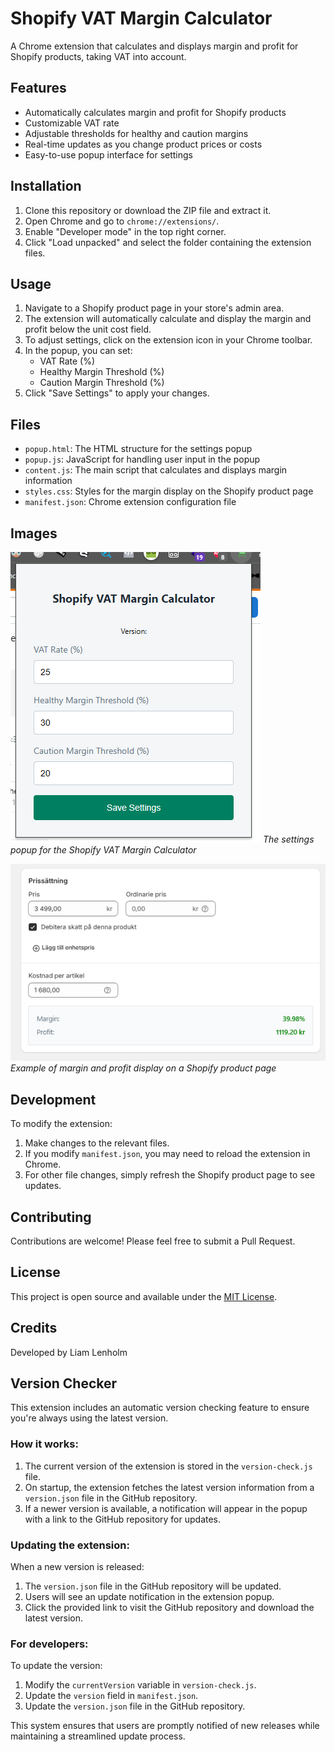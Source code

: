 # Shopify VAT Margin Calculator

A Chrome extension that calculates and displays margin and profit for Shopify products, taking VAT into account.

## Features

- Automatically calculates margin and profit for Shopify products
- Customizable VAT rate
- Adjustable thresholds for healthy and caution margins
- Real-time updates as you change product prices or costs
- Easy-to-use popup interface for settings

## Installation

1. Clone this repository or download the ZIP file and extract it.
2. Open Chrome and go to `chrome://extensions/`.
3. Enable "Developer mode" in the top right corner.
4. Click "Load unpacked" and select the folder containing the extension files.

## Usage

1. Navigate to a Shopify product page in your store's admin area.
2. The extension will automatically calculate and display the margin and profit below the unit cost field.
3. To adjust settings, click on the extension icon in your Chrome toolbar.
4. In the popup, you can set:
   - VAT Rate (%)
   - Healthy Margin Threshold (%)
   - Caution Margin Threshold (%)
5. Click "Save Settings" to apply your changes.

## Files

- `popup.html`: The HTML structure for the settings popup
- `popup.js`: JavaScript for handling user input in the popup
- `content.js`: The main script that calculates and displays margin information
- `styles.css`: Styles for the margin display on the Shopify product page
- `manifest.json`: Chrome extension configuration file

## Images

![Extension Popup](./ReadME_Images/popup.PNG)
_The settings popup for the Shopify VAT Margin Calculator_

![Margin Display](./Readme_images/display.PNG)
_Example of margin and profit display on a Shopify product page_

## Development

To modify the extension:

1. Make changes to the relevant files.
2. If you modify `manifest.json`, you may need to reload the extension in Chrome.
3. For other file changes, simply refresh the Shopify product page to see updates.

## Contributing

Contributions are welcome! Please feel free to submit a Pull Request.

## License

This project is open source and available under the [MIT License](LICENSE).

## Credits

Developed by Liam Lenholm

## Version Checker

This extension includes an automatic version checking feature to ensure you're always using the latest version.

### How it works:

1. The current version of the extension is stored in the `version-check.js` file.
2. On startup, the extension fetches the latest version information from a `version.json` file in the GitHub repository.
3. If a newer version is available, a notification will appear in the popup with a link to the GitHub repository for updates.

### Updating the extension:

When a new version is released:

1. The `version.json` file in the GitHub repository will be updated.
2. Users will see an update notification in the extension popup.
3. Click the provided link to visit the GitHub repository and download the latest version.

### For developers:

To update the version:

1. Modify the `currentVersion` variable in `version-check.js`.
2. Update the `version` field in `manifest.json`.
3. Update the `version.json` file in the GitHub repository.

This system ensures that users are promptly notified of new releases while maintaining a streamlined update process.
